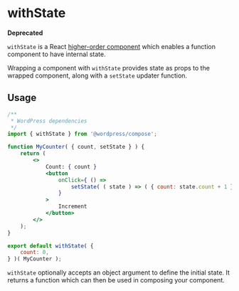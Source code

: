 # withState

**Deprecated**

`withState` is a React [higher-order component](https://facebook.github.io/react/docs/higher-order-components.html) which enables a function component to have internal state.

Wrapping a component with `withState` provides state as props to the wrapped component, along with a `setState` updater function.

## Usage

```jsx
/**
 * WordPress dependencies
 */
import { withState } from '@wordpress/compose';

function MyCounter( { count, setState } ) {
	return (
		<>
			Count: { count }
			<button
				onClick={ () =>
					setState( ( state ) => ( { count: state.count + 1 } ) )
				}
			>
				Increment
			</button>
		</>
	);
}

export default withState( {
	count: 0,
} )( MyCounter );
```

`withState` optionally accepts an object argument to define the initial state. It returns a function which can then be used in composing your component.
